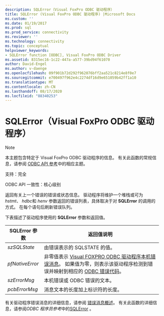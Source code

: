 ```yaml
---
description: SQLError（Visual FoxPro ODBC 驱动程序）
title: SQLError (Visual FoxPro ODBC 驱动程序) |Microsoft Docs
ms.custom: ''
ms.date: 01/19/2017
ms.prod: sql
ms.prod_service: connectivity
ms.reviewer: ''
ms.technology: connectivity
ms.topic: conceptual
helpviewer_keywords:
- SQLError function [ODBC], Visual FoxPro ODBC Driver
ms.assetid: 8315ec16-1c22-447a-a577-39bd94f61070
author: David-Engel
ms.author: v-daenge
ms.openlocfilehash: 09f901b72d292f962076bff2aa521c8214e8f0e7
ms.sourcegitcommit: e700497f962e4c2274df16d9e651059b42ff1a10
ms.translationtype: MT
ms.contentlocale: zh-CN
ms.lasthandoff: 08/17/2020
ms.locfileid: "88340253"
---
```

# <a name="sqlerror-visual-foxpro-odbc-driver"></a>SQLError（Visual FoxPro ODBC 驱动程序）
> [!NOTE]  
>  本主题包含特定于 Visual FoxPro ODBC 驱动程序的信息。 有关此函数的常规信息，请参阅 [ODBC API 参考](../../odbc/reference/syntax/odbc-api-reference.md)中的相应主题。  
  
 支持：完全  
  
 ODBC API 一致性：核心级别  
  
 返回有关上一个错误的错误或状态信息。 驱动程序将维护一个堆栈或可为 *hstmt*、 *hdbc*和 *henv* 参数返回的错误列表，具体取决于对 **SQLError** 的调用的方式。 在每个语句后刷新错误队列。  
  
 下表描述了驱动程序使用的 **SQLError** 参数和返回值。  
  
|SQLError 参数|返回值说明|  
|-----------------------|------------------------------|  
|*szSQLState*|由错误表示的 SQLSTATE 的值。|  
|*pfNativeError*|非零值表示 [Visual FOXPRO ODBC 驱动程序本机错误消息](../../odbc/microsoft/visual-foxpro-odbc-driver-native-error-messages.md)。 如果值为零，则表示该驱动程序检测到错误并映射到相应的 [ODBC 错误代码](../../odbc/microsoft/odbc-error-codes-visual-foxpro-odbc-driver.md)。|  
|*szErrorMsg*|本机错误或 ODBC 错误的文本。|  
|*pcbErrorMsg*|消息文本的长度加上标识符的长度。|  
  
 有关驱动程序错误消息的详细信息，请参阅 [错误消息概述](../../odbc/microsoft/error-messages-visual-foxpro-odbc-driver.md)。 有关此函数的详细信息，请参阅*ODBC 程序员参考*中的[SQLError](../../odbc/reference/syntax/sqlerror-function.md) 。
